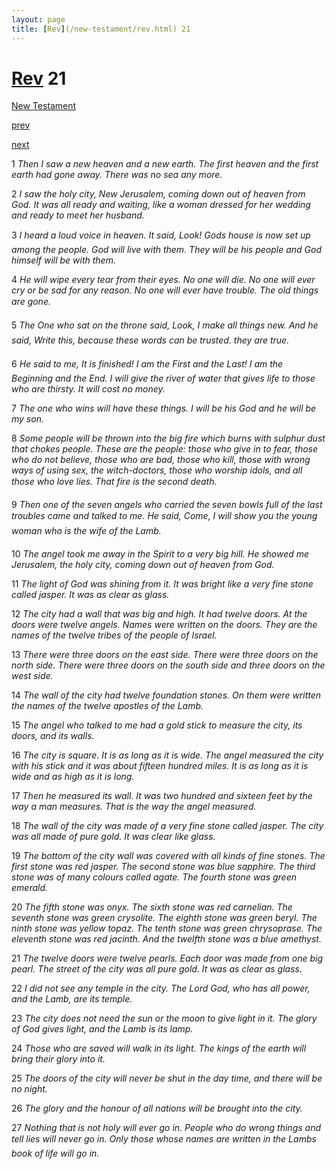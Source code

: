 ```yaml
---
layout: page
title: [Rev](/new-testament/rev.html) 21
---
```


# [Rev](/new-testament/rev.html) 21

[New Testament](/new-testament.html)


[prev](/new-testament/rev/rev-20.html)


[next](/new-testament/rev/rev-22.html)

1 _Then I saw a new heaven and a new earth. The first heaven and the first earth had gone away. There was no sea any more._

2 _I saw the holy city, New Jerusalem, coming down out of heaven from God. It was all ready and waiting, like a woman dressed for her wedding and ready to meet her husband._

3 _I heard a loud voice in heaven. It said, Look! Gods house is now set up among the people. God will live with them. They will be his people and God himself will be with them._

4 _He will wipe every tear from their eyes. No one will die. No one will ever cry or be sad for any reason. No one will ever have trouble. The old things are gone._

5 _The One who sat on the throne said, Look, I make all things new. And he said, Write this, because these words can be trusted. they are true._

6 _He said to me, It is finished! I am the First and the Last! I am the Beginning and the End.  I will give the river of water that gives life to those who are thirsty. It will cost no money._

7 _The one who wins will have these things. I will be his God and he will be my son._

8 _Some people will be thrown into the big fire which burns with sulphur dust that chokes people. These are the people: those who give in to fear, those who do not believe, those who are bad, those who kill, those with wrong ways of using sex, the witch-doctors,  those who worship idols, and all those who love lies. That fire is the second death._

9 _Then one of the seven angels who carried the seven bowls full of the last troubles came and talked to me. He said, Come, I will show you the young woman who is the wife of the Lamb._

10 _The angel took me away in the Spirit to a very big hill. He showed me Jerusalem, the holy city, coming down out of heaven from God._

11 _The light of God was shining from it. It was bright like a very fine stone called jasper. It was as clear as glass._

12 _The city had a wall that was big and high. It had twelve doors. At the doors were twelve angels. Names were written on the doors. They are the names of the twelve tribes of the people of Israel._

13 _There were three doors on the east side. There were three doors on the north side. There were three doors on the south side and three doors on the west side._

14 _The wall of the city had twelve foundation stones. On them were written the names of the twelve apostles of the Lamb._

15 _The angel who talked to me had a gold stick to measure the city, its doors, and its walls._

16 _The city is square. It is as long as it is wide. The angel measured the city with his stick and it was about fifteen hundred miles. It is as long as it is wide and as high as it is long._

17 _Then he measured its wall. It was two hundred and sixteen feet by the way a man measures. That is the way the angel measured._

18 _The wall of the city was made of a very fine stone called jasper. The city was all made of pure gold. It was clear like glass._

19 _The bottom of the city wall was covered with all kinds of fine stones. The first stone was red jasper. The second stone was blue sapphire. The third stone was of many colours called agate. The fourth stone was green emerald._

20 _The fifth stone was onyx. The sixth stone was red carnelian. The seventh stone was green crysolite. The eighth stone was green beryl. The ninth stone was yellow topaz. The tenth stone was green chrysoprase. The eleventh stone was red jacinth. And the twelfth stone was a blue amethyst._

21 _The twelve doors were twelve pearls. Each door was made from one big pearl. The street of the city was all pure gold. It was as clear as glass._

22 _I did not see any temple in the city. The Lord God, who has all power, and the Lamb, are its temple._

23 _The city does not need the sun or the moon to give light in it. The glory of God gives light,  and the Lamb is its lamp._

24 _Those who are saved will walk in its light. The kings of the earth will bring their glory into it._

25 _The doors of the city will never be shut in the day time, and there will be no night._

26 _The glory and the honour of all nations will be brought into the city._

27 _Nothing that is not holy will ever go in. People who do wrong things and tell lies will never go in. Only those whose names are written in the Lambs book of life will go in._

